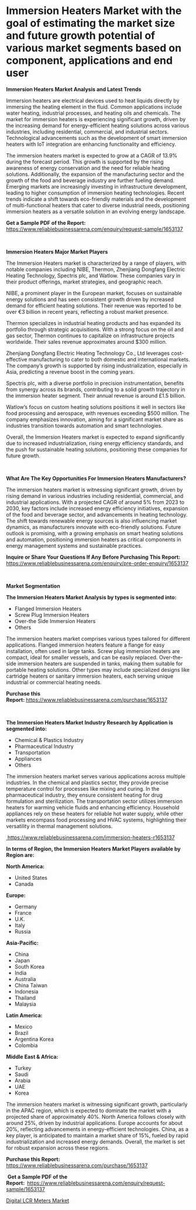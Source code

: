 <p><h1>Immersion Heaters Market with the goal of estimating the market size and future growth potential of various market segments based on component, applications and end user</h1></p><p><strong>Immersion Heaters Market Analysis and Latest Trends</strong></p>
<p><p>Immersion heaters are electrical devices used to heat liquids directly by immersing the heating element in the fluid. Common applications include water heating, industrial processes, and heating oils and chemicals. The market for immersion heaters is experiencing significant growth, driven by the increasing demand for energy-efficient heating solutions across various industries, including residential, commercial, and industrial sectors. Technological advancements such as the development of smart immersion heaters with IoT integration are enhancing functionality and efficiency.</p><p>The immersion heaters market is expected to grow at a CAGR of 13.9% during the forecast period. This growth is supported by the rising awareness of energy conservation and the need for reliable heating solutions. Additionally, the expansion of the manufacturing sector and the growth of the food and beverage industry are further fueling demand. Emerging markets are increasingly investing in infrastructure development, leading to higher consumption of immersion heating technologies. Recent trends indicate a shift towards eco-friendly materials and the development of multi-functional heaters that cater to diverse industrial needs, positioning immersion heaters as a versatile solution in an evolving energy landscape.</p></p>
<p><strong>Get a Sample PDF of the Report:&nbsp;</strong> <a href="https://www.reliablebusinessarena.com/enquiry/request-sample/1653137?utm_campaign=2137&utm_medium=2&utm_source=Github&utm_content=ia&utm_term=05032025&utm_id=immersion-heaters">https://www.reliablebusinessarena.com/enquiry/request-sample/1653137</a></p>
<p>&nbsp;</p>
<p><strong>Immersion Heaters Major Market Players</strong></p>
<p><p>The Immersion Heaters market is characterized by a range of players, with notable companies including NIBE, Thermon, Zhenjiang Dongfang Electric Heating Technology, Spectris plc, and Watlow. These companies vary in their product offerings, market strategies, and geographic reach.</p><p>NIBE, a prominent player in the European market, focuses on sustainable energy solutions and has seen consistent growth driven by increased demand for efficient heating solutions. Their revenue was reported to be over €3 billion in recent years, reflecting a robust market presence.</p><p>Thermon specializes in industrial heating products and has expanded its portfolio through strategic acquisitions. With a strong focus on the oil and gas sector, Thermon continues to capitalize on infrastructure projects worldwide. Their sales revenue approximates around $300 million.</p><p>Zhenjiang Dongfang Electric Heating Technology Co., Ltd leverages cost-effective manufacturing to cater to both domestic and international markets. The company’s growth is supported by rising industrialization, especially in Asia, predicting a revenue boost in the coming years.</p><p>Spectris plc, with a diverse portfolio in precision instrumentation, benefits from synergy across its brands, contributing to a solid growth trajectory in the immersion heater segment. Their annual revenue is around £1.5 billion.</p><p>Watlow’s focus on custom heating solutions positions it well in sectors like food processing and aerospace, with revenues exceeding $500 million. The company emphasizes innovation, aiming for a significant market share as industries transition towards automation and smart technologies.</p><p>Overall, the Immersion Heaters market is expected to expand significantly due to increased industrialization, rising energy efficiency standards, and the push for sustainable heating solutions, positioning these companies for future growth.</p></p>
<p>&nbsp;</p>
<p><strong>What Are The Key Opportunities For Immersion Heaters Manufacturers?</strong></p>
<p><p>The immersion heaters market is witnessing significant growth, driven by rising demand in various industries including residential, commercial, and industrial applications. With a projected CAGR of around 5% from 2023 to 2030, key factors include increased energy efficiency initiatives, expansion of the food and beverage sector, and advancements in heating technology. The shift towards renewable energy sources is also influencing market dynamics, as manufacturers innovate with eco-friendly solutions. Future outlook is promising, with a growing emphasis on smart heating solutions and automation, positioning immersion heaters as critical components in energy management systems and sustainable practices.</p></p>
<p><strong>Inquire or Share Your Questions If Any Before Purchasing This Report:</strong> <a href="https://www.reliablebusinessarena.com/enquiry/pre-order-enquiry/1653137?utm_campaign=2137&utm_medium=2&utm_source=Github&utm_content=ia&utm_term=05032025&utm_id=immersion-heaters">https://www.reliablebusinessarena.com/enquiry/pre-order-enquiry/1653137</a></p>
<p>&nbsp;</p>
<p><strong>Market Segmentation</strong></p>
<p><strong>The Immersion Heaters Market Analysis by types is segmented into:</strong></p>
<p><ul><li>Flanged Immersion Heaters</li><li>Screw Plug Immersion Heaters</li><li>Over-the Side Immersion Heaters</li><li>Others</li></ul></p>
<p><p>The immersion heaters market comprises various types tailored for different applications. Flanged immersion heaters feature a flange for easy installation, often used in large tanks. Screw plug immersion heaters are compact, ideal for smaller vessels, and can be easily replaced. Over-the-side immersion heaters are suspended in tanks, making them suitable for portable heating solutions. Other types may include specialized designs like cartridge heaters or sanitary immersion heaters, each serving unique industrial or commercial heating needs.</p></p>
<p><strong>Purchase this Report:&nbsp;</strong><a href="https://www.reliablebusinessarena.com/purchase/1653137?utm_campaign=2137&utm_medium=2&utm_source=Github&utm_content=ia&utm_term=05032025&utm_id=immersion-heaters">https://www.reliablebusinessarena.com/purchase/1653137</a></p>
<p>&nbsp;</p>
<p><strong>The Immersion Heaters Market Industry Research by Application is segmented into:</strong></p>
<p><ul><li>Chemical & Plastics Industry</li><li>Pharmaceutical Industry</li><li>Transportation</li><li>Appliances</li><li>Others</li></ul></p>
<p><p>The immersion heaters market serves various applications across multiple industries. In the chemical and plastics sector, they provide precise temperature control for processes like mixing and curing. In the pharmaceutical industry, they ensure consistent heating for drug formulation and sterilization. The transportation sector utilizes immersion heaters for warming vehicle fluids and enhancing efficiency. Household appliances rely on these heaters for reliable hot water supply, while other markets encompass food processing and HVAC systems, highlighting their versatility in thermal management solutions.</p></p>
<p><a href="https://www.reliablebusinessarena.com/immersion-heaters-r1653137?utm_campaign=2137&utm_medium=2&utm_source=Github&utm_content=ia&utm_term=05032025&utm_id=immersion-heaters">&nbsp;https://www.reliablebusinessarena.com/immersion-heaters-r1653137</a></p>
<p><strong>In terms of Region, the Immersion Heaters Market Players available by Region are:</strong></p>
<p>
    <p> <strong> North America: </strong>
        <ul>
            <li>United States</li>
            <li>Canada</li>
        </ul>
        </p> 
    <p> <strong> Europe: </strong>
        <ul>
            <li>Germany</li>
            <li>France</li>
            <li>U.K.</li>
            <li>Italy</li>
            <li>Russia</li>
        </ul>
        </p> 
    <p> <strong> Asia-Pacific: </strong>
        <ul>
            <li>China</li>
            <li>Japan</li>
            <li>South Korea</li>
            <li>India</li>
            <li>Australia</li>
            <li>China Taiwan</li>
            <li>Indonesia</li>
            <li>Thailand</li>
            <li>Malaysia</li>
        </ul>
        </p> 
    <p> <strong> Latin America: </strong>
        <ul>
            <li>Mexico</li>
            <li>Brazil</li>
            <li>Argentina Korea</li>
            <li>Colombia</li>
        </ul>
        </p> 
    <p> <strong> Middle East & Africa: </strong>
        <ul>
            <li>Turkey</li>
            <li>Saudi</li>
            <li>Arabia</li>
            <li>UAE</li>
            <li>Korea</li>
        </ul>
    </p>
    </p>
<p><p>The immersion heaters market is witnessing significant growth, particularly in the APAC region, which is expected to dominate the market with a projected share of approximately 40%. North America follows closely with around 25%, driven by industrial applications. Europe accounts for about 20%, reflecting advancements in energy-efficient technologies. China, as a key player, is anticipated to maintain a market share of 15%, fueled by rapid industrialization and increased energy demands. Overall, the market is set for robust expansion across these regions.</p></p>
<p><strong>Purchase this Report: </strong><a href="https://www.reliablebusinessarena.com/purchase/1653137?utm_campaign=2137&utm_medium=2&utm_source=Github&utm_content=ia&utm_term=05032025&utm_id=immersion-heaters">https://www.reliablebusinessarena.com/purchase/1653137</a></p>
<p>&nbsp;<strong>Get a Sample PDF of the Report:&nbsp;&nbsp;</strong><a href="https://www.reliablebusinessarena.com/enquiry/request-sample/1653137?utm_campaign=2137&utm_medium=2&utm_source=Github&utm_content=ia&utm_term=05032025&utm_id=immersion-heaters">https://www.reliablebusinessarena.com/enquiry/request-sample/1653137</a></p>
<p><strong></strong></p>
<p><p><a href="https://github.com/tamvrosiya/Market-Research-Report-List-6/blob/main/digital-lcr-meters-market.md?utm_campaign=2137&utm_medium=2&utm_source=Github&utm_content=ia&utm_term=05032025&utm_id=immersion-heaters">Digital LCR Meters Market</a></p></p>